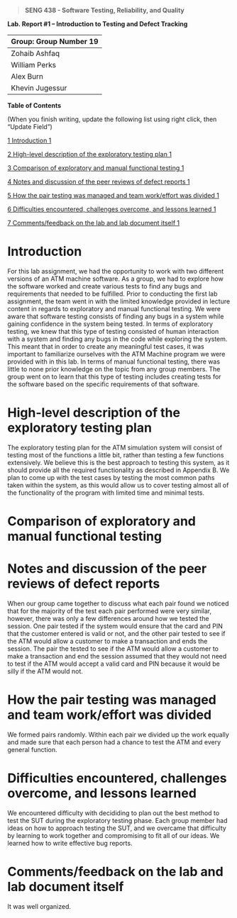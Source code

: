 >   **SENG 438 - Software Testing, Reliability, and Quality**

**Lab. Report \#1 – Introduction to Testing and Defect Tracking**

| Group: Group Number 19     |
|-----------------|
| Zohaib Ashfaq           |   
| William Perks           |   
| Alex Burn               |   
| Khevin Jugessur         |   


**Table of Contents**

(When you finish writing, update the following list using right click, then
“Update Field”)

[1 Introduction	1](#_Toc439194677)

[2 High-level description of the exploratory testing plan	1](#_Toc439194678)

[3 Comparison of exploratory and manual functional testing	1](#_Toc439194679)

[4 Notes and discussion of the peer reviews of defect reports	1](#_Toc439194680)

[5 How the pair testing was managed and team work/effort was
divided	1](#_Toc439194681)

[6 Difficulties encountered, challenges overcome, and lessons
learned	1](#_Toc439194682)

[7 Comments/feedback on the lab and lab document itself	1](#_Toc439194683)

# Introduction

For this lab assignment, we had the opportunity to work with two different versions of an ATM machine software. As a group, we had to explore how the software worked and create various tests to find any bugs and requirements that needed to be fulfilled. Prior to conducting the first lab assignment, the team went in with the limited knowledge provided in lecture content in regards to exploratory and manual functional testing. We were aware that software testing consists of finding any bugs in a system while gaining confidence in the system being tested. In terms of exploratory testing, we knew that this type of testing consisted of human interaction with a system and finding any bugs in the code while exploring the system. This meant that in order to create any meaningful test cases, it was important to familiarize ourselves with the ATM Machine program we were provided with in this lab. In terms of manual functional testing, there was little to none prior knowledge on the topic from any group members. The group went on to learn that this type of testing includes creating tests for the software based on the specific requirements of that software.

# High-level description of the exploratory testing plan

The exploratory testing plan for the ATM simulation system will consist of testing most of the functions a little bit, rather than testing a few functions extensively. We believe this is the best approach to testing this system, as it should provide all the required functionality as described in Appendix B. We plan to come up with the test cases by testing the most common paths taken within the system, as this would allow us to cover testing almost all of the functionality of the program with limited time and minimal tests.

# Comparison of exploratory and manual functional testing



# Notes and discussion of the peer reviews of defect reports

When our group came together to discuss what each pair found we noticed that for the majority of the test each pair performed were very similar,  however, there was only a few differences around how we tested the session.  One pair tested if the system would ensure that the card and PIN that the customer entered is valid or not, and the other pair tested to see if the ATM would allow a customer to make a transaction and ends the session.  The pair the tested to see if the ATM would allow a customer to make a transaction and end the session assumed that they would not need to test if the ATM would accept a valid card and PIN because it would be silly if the ATM would not.

# How the pair testing was managed and team work/effort was divided 

We formed pairs randomly.  Within each pair we divided up the work equally and made sure that each person had a chance to test the ATM and every general function.

# Difficulties encountered, challenges overcome, and lessons learned

We encountered difficulty with decididing to plan out the best method to test the SUT during the exploratory testing phase. Each group member had ideas on how to approach testing the SUT, and we overcame that difficulty by learning to work together and compromising to fit all of our ideas.  We learned how to write effective bug reports.

# Comments/feedback on the lab and lab document itself

It was well organized.
